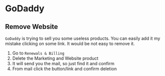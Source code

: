 # GoDaddy

## Remove Website

`GoDaddy` is trying to sell you some useless products. You can easily add it my mistake clicking on some link.
It would be not easy to remove it.

1) Go to `Renewals & Billing`
2) Delete the Marketing and Website product
3) It will send you the mail, so just find it and confirm
4) From mail click the button/link and confirm deletion